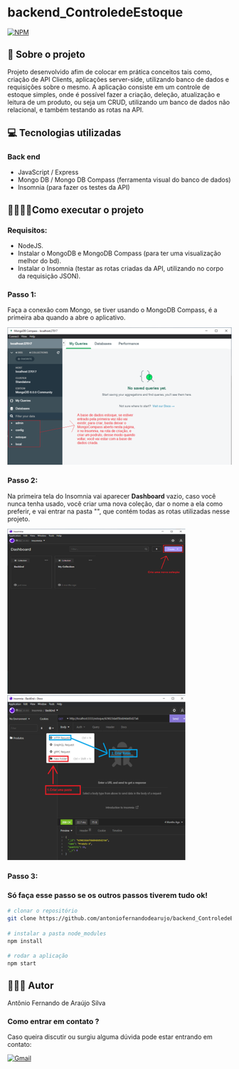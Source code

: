 # backend_ControledeEstoque
[![NPM](https://img.shields.io/npm/l/react)](https://github.com/antoniofernandodearujo/app_orcamento_pessoal/blob/main/LICENSE)

## 👀 Sobre o projeto

Projeto desenvolvido afim de colocar em prática conceitos tais como, criação de API Clients, aplicações server-side, utilizando banco de dados e requisições sobre o mesmo.
A aplicação consiste em um controle de estoque simples, onde é possível fazer a criação, deleção, atualização e leitura de um produto, ou seja
um CRUD, utilizando um banco de dados não relacional, e também testando as rotas na API.

## 💻 Tecnologias utilizadas
### Back end
- JavaScript / Express
- Mongo DB / Mongo DB Compass (ferramenta visual do banco de dados)
- Insomnia (para fazer os testes da API)

## 👨‍💻👩‍💻Como executar o projeto
### Requisitos: 
- NodeJS.
- Instalar o MongoDB e MongoDB Compass (para ter uma visualização melhor do bd).
- Instalar o Insomnia (testar as rotas criadas da API, utilizando no corpo da requisição JSON).

### Passo 1:
Faça a conexão com Mongo, se tiver usando o MongoDB Compass, é a primeira aba quando a abre o aplicativo.

<div display=flex flex-direction=row>
  <img src="https://github.com/antoniofernandodearujo/backend_ControledeEstoque/blob/main/assets/img1_mongo.png"/>
</div>

### Passo 2:
Na primeira tela do Insomnia vai aparecer **Dashboard** vazio, caso você nunca tenha usado, você criar uma nova coleção,
dar o nome a ela como preferir, e vai entrar na pasta "", que contém todas as rotas utilizadas nesse projeto.

<div display=flex flex-direction=row>
  <img src="https://github.com/antoniofernandodearujo/backend_ControledeEstoque/blob/main/assets/img1_insomnia.png" width="400px" height="370px"/>
  <img src="https://github.com/antoniofernandodearujo/backend_ControledeEstoque/blob/main/assets/img2_insomnia.png"width="400px" height="370px"/>
</div>

### Passo 3:

### Só faça esse passo se os outros passos tiverem tudo ok!
```bash
# clonar o repositório
git clone https://github.com/antoniofernandodearujo/backend_ControledeEstoque

# instalar a pasta node_modules
npm install

# rodar a aplicação
npm start
```

## 🧑🏾‍💻 Autor
Antônio Fernando de Araújo Silva
### Como entrar em contato ?
Caso queira discutir ou surgiu alguma dúvida pode estar entrando em contato:

[![Gmail](https://img.shields.io/badge/Gmail-darkred?style=for-the-badge&logo=gmail&logoColor=white)](mailto:afas@academico.ufpb.br)
